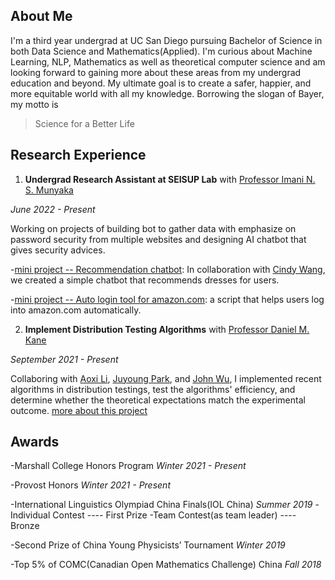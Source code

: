 ## About Me
I'm a third year undergrad at UC San Diego pursuing Bachelor of Science in both Data Science and Mathematics(Applied). I'm curious about Machine Learning, NLP, Mathematics as well as theoretical computer science and am looking forward to gaining more about these areas from my undergrad education and beyond. My ultimate goal is to create a safer, happier, and more equitable world with all my knowledge. Borrowing the slogan of Bayer, my motto is
>Science for a Better Life



## Research Experience

1. **Undergrad Research Assistant at SEISUP Lab** with [Professor Imani N. S. Munyaka](https://www.imanimunyaka.com/)

_June 2022 - Present_

Working on projects of building bot to gather data with emphasize on password security from multiple websites and designing AI chatbot that gives security advices.

-[mini project -- Recommendation chatbot](https://github.com/wantingmao01/dress_recommendation-chatbot): In collaboration with [Cindy Wang](xiw013@ucsd.edu), we created a simple chatbot that recommends dresses for users.

-[mini project -- Auto login tool for amazon.com](https://github.com/wantingmao01/amazon_auto_signin): a script that helps users log into amazon.com automatically.


2. **Implement Distribution Testing Algorithms** with [Professor Daniel M. Kane](https://cseweb.ucsd.edu/~dakane/)

_September 2021 - Present_

Collaboring with [Aoxi Li](aoli@ucsd.edu), [Juyoung Park](jup023@ucsd.edu), and [John Wu](jjw004@ucsd.edu), I implemented recent algorithms in distribution testings, test the algorithms' efficiency, and determine whether the theoretical expectations match the experimental outcome.
[more about this project](https://github.com/wujjohn/Implementation-of-Distribution-Testing-Algorithms)


## Awards

-Marshall College Honors Program _Winter 2021 - Present_

-Provost Honors _Winter 2021 - Present_

-International Linguistics Olympiad China Finals(IOL China) _Summer 2019_
    -Individual Contest ---- First Prize
    -Team Contest(as team leader) ---- Bronze
    
-Second Prize of China Young Physicists’ Tournament _Winter 2019_

-Top 5% of COMC(Canadian Open Mathematics Challenge) China _Fall 2018_

